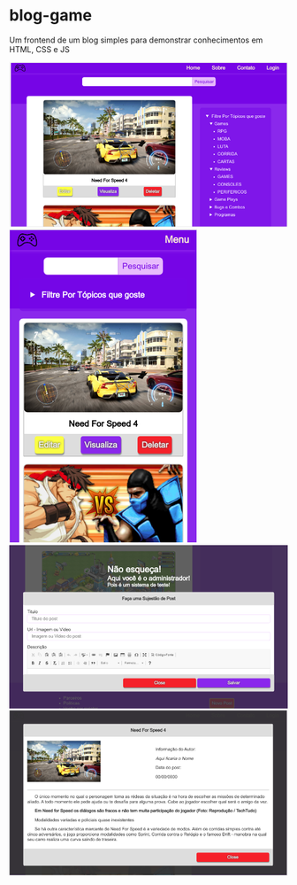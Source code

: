 # blog-game

Um frontend de um blog simples para demonstrar conhecimentos em HTML, CSS e JS

![Home](./public/img/home.png)
![Home Mobile](./public/img/home-mobile.png)
![Novo Post](./public/img/novo-post.png)
![Visualizar Post](./public/img/view.png)
